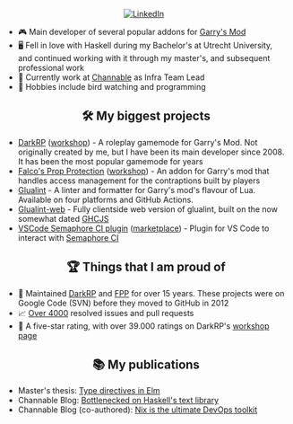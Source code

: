 <div align="center">

[![LinkedIn](https://skillicons.dev/icons?i=linkedin)](https://www.linkedin.com/in/falco-peijnenburg/) &nbsp;

</div>

* 🎮 Main developer of several popular addons for [Garry's Mod](https://store.steampowered.com/app/4000/Garrys_Mod/)
* 🖥️ Fell in love with Haskell during my Bachelor's at Utrecht University, and continued working with it through my master's, and subsequent professional work
* 📠 Currently work at [Channable](https://www.channable.com) as Infra Team Lead
* 🦜 Hobbies include bird watching and programming

<div align="center">

## 🛠️ My biggest projects

</div>

* [DarkRP](https://github.com/FPtje/DarkRP) ([workshop](https://steamcommunity.com/sharedfiles/filedetails/?id=248302805)) - A roleplay gamemode for Garry's Mod. Not originally created by me, but I have been its main developer since 2008. It has been the most popular gamemode for years
* [Falco's Prop Protection](https://github.com/FPtje/Falcos-Prop-protection) ([workshop](https://steamcommunity.com/sharedfiles/filedetails/?id=133537219)) - An addon for Garry's mod that handles access management for the contraptions built by players
* [Glualint](https://github.com/FPtje/GLuaFixer) - A linter and formatter for Garry's mod's flavour of Lua. Available on four platforms and GitHub Actions.
* [Glualint-web](https://fptje.github.io/glualint-web/) - Fully clientside web version of glualint, built on the now somewhat dated [GHCJS](https://github.com/ghcjs/ghcjs)
* [VSCode Semaphore CI plugin](https://github.com/FPtje/vscode-semaphore-ci) ([marketplace](https://marketplace.visualstudio.com/items?itemName=FPtje.semaphoreci)) - Plugin for VS Code to interact with [Semaphore CI](https://semaphoreci.com)

<div align="center">

## 🏆 Things that I am proud of

</div>

* 👴 Maintained [DarkRP](https://github.com/FPtje/DarkRP) and [FPP](https://github.com/FPtje/Falcos-Prop-protection) for over 15 years. These projects were on Google Code (SVN) before they moved to GitHub in 2012
* 📈 [Over 4000](https://github.com/issues?q=is%3Aclosed+user%3AFPtje) resolved issues and pull requests
* 🌟 A five-star rating, with over 39.000 ratings on DarkRP's [workshop page](https://steamcommunity.com/sharedfiles/filedetails/?id=248302805)

<div align="center">

## 📚 My publications

</div>

* Master's thesis: [Type directives in Elm](https://studenttheses.uu.nl/bitstream/handle/20.500.12932/22810/thesis.pdf?sequence=2)
* Channable Blog: [Bottlenecked on Haskell's text library](https://www.channable.com/tech/bottlenecked-on-haskells-text-library)
* Channable Blog (co-authored): [Nix is the ultimate DevOps toolkit](https://www.channable.com/tech/nix-is-the-ultimate-devops-toolkit)
